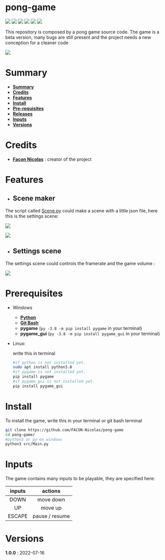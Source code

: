 # pong-game

![](https://img.shields.io/badge/Release-v1.0-blueviolet)
![](https://img.shields.io/badge/Language-python-005255)
![](https://img.shields.io/badge/Libraries-pygame-00cfff)
![](https://img.shields.io/badge/Libraries-pygame__gui-00cfff)
![](https://img.shields.io/badge/Size-10.7Mo-f12222)
![](https://badges.frapsoft.com/os/v2/open-source.svg?v=103)

This repository is composed by a pong game source code.
The game is a beta version, many bugs are still present and the project needs a new conception for a cleaner code

![](https://github.com/FACON-Nicolas/FACON-Nicolas/raw/main/resources/pong.gif?raw=true)

# Summary

* **[Summary](#summary)**
* **[Credits](#credits)**
* **[Features](#features)**
* **[Install](#install)**
* **[Pre-requisites](#prerequisites)**
* **[Releases](#releases)**
* **[Inputs](#inputs)**
* **[Versions](#versions)**

# Credits

* **[Facon Nicolas](https://github.com/FACON-Nicolas)** : creator of the project

# Features

+ ## Scene maker 

The script called [Scene.py](src/Scene.py) could make a scene with a little json file, here this is the settings scene: 

![](https://i.ibb.co/TcpDdT3/json-file.png)

![](https://i.ibb.co/M6LbZYK/setting-scene.png)

+ ## Settings scene

The settings scene could controls the framerate and the game volume : 

![](https://i.ibb.co/M6LbZYK/setting-scene.png)

# Prerequisites

 + Windows
    - **[Python](https://www.python.org/downloads/)**
    - **[Git Bash](https://gitforwindows.org/)**
    - **pygame** (``py -3.8 -m pip install pygame`` in your terminal)
    - **pygame_gui** (``py -3.8 -m pip install pygame_gui`` in your terminal)

 + Linux:
 
    write this in terminal 
    ```sh
    #if python is not installed yet.
    sudo apt install python3.8
    #if pygame is not installed yet.
    pip install pygame
    #if pygame_gui is not installed yet.
    pip install pygame_gui
    ```

# Install

To install the game, write this in your terminal or git bash terminal 

```sh
git clone https://github.com/FACON-Nicolas/pong-game
cd pong-game/
#python3 or py on windows
python3 src/Main.py
```

# Inputs

The game contains many inputs to be playable, they are specified here: 

| inputs |    actions     |
| :----: | :------------: |
|  DOWN  |    move down   |
|   UP   |     move up    |
| ESCAPE | pause / resume |

# Versions

**1.0.0** : 2022-07-16






